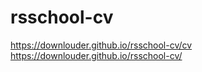 # rsschool-cv

https://downlouder.github.io/rsschool-cv/cv
https://downlouder.github.io/rsschool-cv/